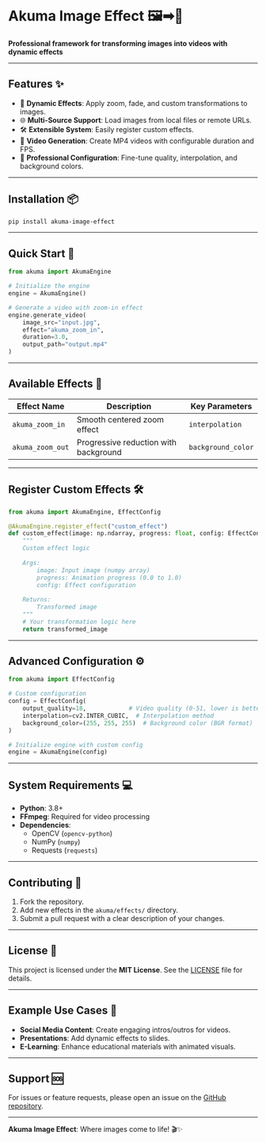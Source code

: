 # Akuma Image Effect 🖼️➡🎥

**Professional framework for transforming images into videos with dynamic effects**

---

## Features ✨

- 🎨 **Dynamic Effects**: Apply zoom, fade, and custom transformations to images.
- 🌐 **Multi-Source Support**: Load images from local files or remote URLs.
- 🛠️ **Extensible System**: Easily register custom effects.
- 🎥 **Video Generation**: Create MP4 videos with configurable duration and FPS.
- 🧩 **Professional Configuration**: Fine-tune quality, interpolation, and background colors.

---

## Installation 📦

```bash
pip install akuma-image-effect
```

---

## Quick Start 🚀

```python
from akuma import AkumaEngine

# Initialize the engine
engine = AkumaEngine()

# Generate a video with zoom-in effect
engine.generate_video(
    image_src="input.jpg",
    effect="akuma_zoom_in",
    duration=3.0,
    output_path="output.mp4"
)
```

---

## Available Effects 🎨

| Effect Name       | Description                          | Key Parameters           |
|-------------------|--------------------------------------|--------------------------|
| `akuma_zoom_in`   | Smooth centered zoom effect          | `interpolation`          |
| `akuma_zoom_out`  | Progressive reduction with background | `background_color`       |

---

## Register Custom Effects 🛠️

```python
from akuma import AkumaEngine, EffectConfig

@AkumaEngine.register_effect("custom_effect")
def custom_effect(image: np.ndarray, progress: float, config: EffectConfig) -> np.ndarray:
    """
    Custom effect logic
    
    Args:
        image: Input image (numpy array)
        progress: Animation progress (0.0 to 1.0)
        config: Effect configuration
        
    Returns:
        Transformed image
    """
    # Your transformation logic here
    return transformed_image
```

---

## Advanced Configuration ⚙️

```python
from akuma import EffectConfig

# Custom configuration
config = EffectConfig(
    output_quality=18,            # Video quality (0-51, lower is better)
    interpolation=cv2.INTER_CUBIC,  # Interpolation method
    background_color=(255, 255, 255)  # Background color (BGR format)
)

# Initialize engine with custom config
engine = AkumaEngine(config)
```

---

## System Requirements 💻

- **Python**: 3.8+
- **FFmpeg**: Required for video processing
- **Dependencies**:
  - OpenCV (`opencv-python`)
  - NumPy (`numpy`)
  - Requests (`requests`)

---

## Contributing 🤝

1. Fork the repository.
2. Add new effects in the `akuma/effects/` directory.
3. Submit a pull request with a clear description of your changes.

---

## License 📄

This project is licensed under the **MIT License**. See the [LICENSE](LICENSE) file for details.

---

## Example Use Cases 🌟

- **Social Media Content**: Create engaging intros/outros for videos.
- **Presentations**: Add dynamic effects to slides.
- **E-Learning**: Enhance educational materials with animated visuals.

---

## Support 🆘

For issues or feature requests, please open an issue on the [GitHub repository](https://github.com/akumanomi1988/akuma_image_effect).

---

**Akuma Image Effect**: Where images come to life! 🎬✨